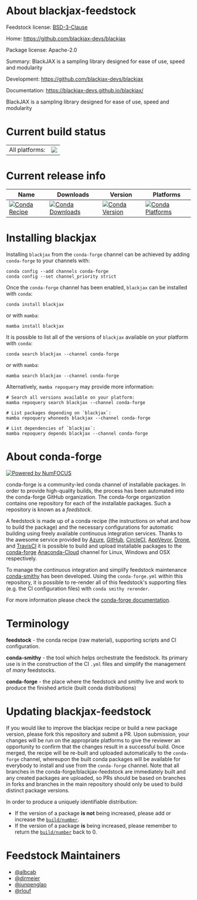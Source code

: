 About blackjax-feedstock
========================

Feedstock license: [BSD-3-Clause](https://github.com/conda-forge/blackjax-feedstock/blob/main/LICENSE.txt)

Home: https://github.com/blackjax-devs/blackjax

Package license: Apache-2.0

Summary: BlackJAX is a sampling library designed for ease of use, speed and modularity

Development: https://github.com/blackjax-devs/blackjax

Documentation: https://blackjax-devs.github.io/blackjax/

BlackJAX is a sampling library designed for ease of use, speed and modularity


Current build status
====================


<table><tr><td>All platforms:</td>
    <td>
      <a href="https://dev.azure.com/conda-forge/feedstock-builds/_build/latest?definitionId=17478&branchName=main">
        <img src="https://dev.azure.com/conda-forge/feedstock-builds/_apis/build/status/blackjax-feedstock?branchName=main">
      </a>
    </td>
  </tr>
</table>

Current release info
====================

| Name | Downloads | Version | Platforms |
| --- | --- | --- | --- |
| [![Conda Recipe](https://img.shields.io/badge/recipe-blackjax-green.svg)](https://anaconda.org/conda-forge/blackjax) | [![Conda Downloads](https://img.shields.io/conda/dn/conda-forge/blackjax.svg)](https://anaconda.org/conda-forge/blackjax) | [![Conda Version](https://img.shields.io/conda/vn/conda-forge/blackjax.svg)](https://anaconda.org/conda-forge/blackjax) | [![Conda Platforms](https://img.shields.io/conda/pn/conda-forge/blackjax.svg)](https://anaconda.org/conda-forge/blackjax) |

Installing blackjax
===================

Installing `blackjax` from the `conda-forge` channel can be achieved by adding `conda-forge` to your channels with:

```
conda config --add channels conda-forge
conda config --set channel_priority strict
```

Once the `conda-forge` channel has been enabled, `blackjax` can be installed with `conda`:

```
conda install blackjax
```

or with `mamba`:

```
mamba install blackjax
```

It is possible to list all of the versions of `blackjax` available on your platform with `conda`:

```
conda search blackjax --channel conda-forge
```

or with `mamba`:

```
mamba search blackjax --channel conda-forge
```

Alternatively, `mamba repoquery` may provide more information:

```
# Search all versions available on your platform:
mamba repoquery search blackjax --channel conda-forge

# List packages depending on `blackjax`:
mamba repoquery whoneeds blackjax --channel conda-forge

# List dependencies of `blackjax`:
mamba repoquery depends blackjax --channel conda-forge
```


About conda-forge
=================

[![Powered by
NumFOCUS](https://img.shields.io/badge/powered%20by-NumFOCUS-orange.svg?style=flat&colorA=E1523D&colorB=007D8A)](https://numfocus.org)

conda-forge is a community-led conda channel of installable packages.
In order to provide high-quality builds, the process has been automated into the
conda-forge GitHub organization. The conda-forge organization contains one repository
for each of the installable packages. Such a repository is known as a *feedstock*.

A feedstock is made up of a conda recipe (the instructions on what and how to build
the package) and the necessary configurations for automatic building using freely
available continuous integration services. Thanks to the awesome service provided by
[Azure](https://azure.microsoft.com/en-us/services/devops/), [GitHub](https://github.com/),
[CircleCI](https://circleci.com/), [AppVeyor](https://www.appveyor.com/),
[Drone](https://cloud.drone.io/welcome), and [TravisCI](https://travis-ci.com/)
it is possible to build and upload installable packages to the
[conda-forge](https://anaconda.org/conda-forge) [Anaconda-Cloud](https://anaconda.org/)
channel for Linux, Windows and OSX respectively.

To manage the continuous integration and simplify feedstock maintenance
[conda-smithy](https://github.com/conda-forge/conda-smithy) has been developed.
Using the ``conda-forge.yml`` within this repository, it is possible to re-render all of
this feedstock's supporting files (e.g. the CI configuration files) with ``conda smithy rerender``.

For more information please check the [conda-forge documentation](https://conda-forge.org/docs/).

Terminology
===========

**feedstock** - the conda recipe (raw material), supporting scripts and CI configuration.

**conda-smithy** - the tool which helps orchestrate the feedstock.
                   Its primary use is in the construction of the CI ``.yml`` files
                   and simplify the management of *many* feedstocks.

**conda-forge** - the place where the feedstock and smithy live and work to
                  produce the finished article (built conda distributions)


Updating blackjax-feedstock
===========================

If you would like to improve the blackjax recipe or build a new
package version, please fork this repository and submit a PR. Upon submission,
your changes will be run on the appropriate platforms to give the reviewer an
opportunity to confirm that the changes result in a successful build. Once
merged, the recipe will be re-built and uploaded automatically to the
`conda-forge` channel, whereupon the built conda packages will be available for
everybody to install and use from the `conda-forge` channel.
Note that all branches in the conda-forge/blackjax-feedstock are
immediately built and any created packages are uploaded, so PRs should be based
on branches in forks and branches in the main repository should only be used to
build distinct package versions.

In order to produce a uniquely identifiable distribution:
 * If the version of a package **is not** being increased, please add or increase
   the [``build/number``](https://docs.conda.io/projects/conda-build/en/latest/resources/define-metadata.html#build-number-and-string).
 * If the version of a package **is** being increased, please remember to return
   the [``build/number``](https://docs.conda.io/projects/conda-build/en/latest/resources/define-metadata.html#build-number-and-string)
   back to 0.

Feedstock Maintainers
=====================

* [@albcab](https://github.com/albcab/)
* [@dirmeier](https://github.com/dirmeier/)
* [@junpenglao](https://github.com/junpenglao/)
* [@rlouf](https://github.com/rlouf/)

